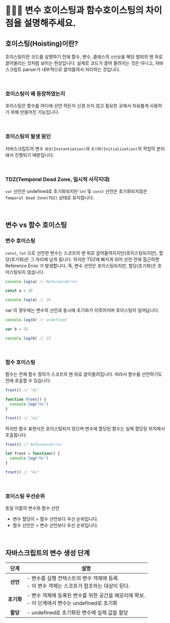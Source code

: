 # 👩🏻‍💻 변수 호이스팅과 함수호이스팅의 차이점을 설명해주세요.

## 호이스팅(Hoisting)이란?
호이스팅이란 코드를 실행하기 전에 함수, 변수, 클래스의 `선언문`을 해당 범위의 맨 위로 끌어올리는 것처럼 보이는 현상입니다.
실제로 코드가 끌어 올려지는 것은 아니고, 자바스크립트 parser가 내부적으로 끌어올려서 처리하는 것입니다.

<br/>

### 호이스팅이 왜 등장하였는지
호이스팅은 함수를 어디에 선언 하든지 신경 쓰지 않고 필요한 곳에서 자유롭게 사용하기 위해 만들어진 기능입니다.

<br/>

### 호이스팅의 발생 원인
자바스크립트의 변수 `생성(Instantiation)`과 `초기화(Initialization)`의 작업이 분리돼서 진행되기 때문입니다.

<br/>

### TDZ(Temporal Dead Zone, 일시적 사각지대)
`var` 선언은 undefined로 초기화되지만 `let` 및 `const` 선언은 초기화되지않은 `Temporal Dead Zone(TDZ)` 상태로 유지됩니다.

<br/>

## 변수 vs 함수 호이스팅
### 변수 호이스팅
`const`, `let` 으로 선언한 변수는 스코프의 맨 위로 끌어올려지지만(호이스팅되지만), 할당(초기화)은 그 자리에 남게 됩니다. 하지만 TDZ에 빠지게 되어 선언 전에 접근하면 Reference Error 가 발생합니다.
즉, 변수 선언은 호이스팅되지만, 할당(초기화)은 호이스팅되지 않습니다.
```javascript
console.log(a) // ReferenceError

const a = 20

console.log(a) // 20
```

var 의 경우에는 변수의 선언과 동시에 초기화가 이루어지며 호이스팅이 일어납니다.
```javascript
console.log(b) // undefined

var b = 25

console.log(b) // 25
```

<br/>

### 함수 호이스팅
함수는 전체 함수 정의가 스코프의 맨 위로 끌어올려집니다. 따라서 함수를 선언하기도 전에 호출할 수 있습니다.
```javascript
front() // "Hi"

function front() {
  console.log("Hi")
}

front() // "Hi"
```

하지만 함수 표현식은 호이스팅되지 않으며 변수에 할당된 함수는 실제 할당된 위치에서 호출됩니다.
```javascript
front() // ReferenceError

let front = function() {
  console.log("Hi")
}

front() // "Hi"
```

<br/>

### 호이스팅 우선순위
동일 이름의 변수와 함수 선언
- 변수 할당이 > 함수 선언보다 우선 순위입니다.
- 함수 선언은 > 변수 선언보다 우선 순위입니다.

<br/>

## 자바스크립트의 변수 생성 단계
|단계|설명|
|:---:|---|
| **선언** | - 변수를 실행 컨텍스트의 변수 객체에 등록. <br/> - 이 변수 객체는 스코프가 참조하는 대상이 된다. |
| **초기화** | - 변수 객체에 등록된 변수를 위한 공간을 메모리에 확보. <br/> - 이 단계에서 변수는 undefined로 초기화 |
| **할당** | - undefined로 초기화된 변수에 실제 값을 할당 |